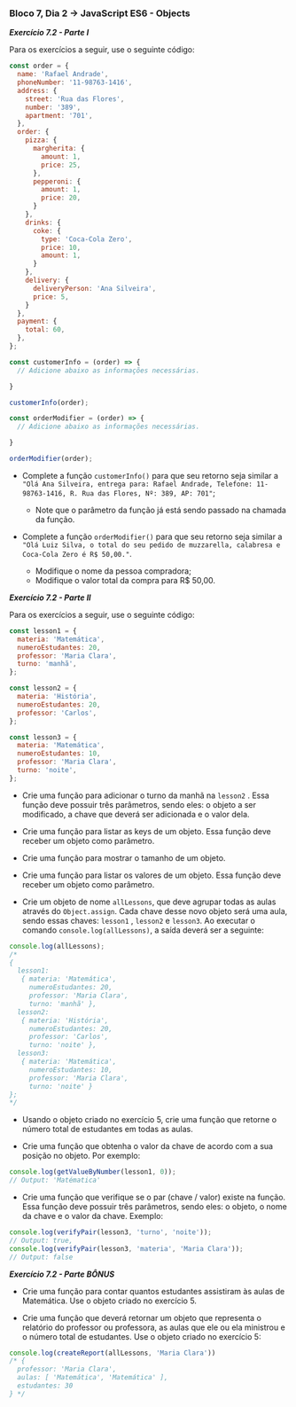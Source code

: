 ### Bloco 7, Dia 2 -> JavaScript ES6 - Objects

_**Exercício 7.2 - Parte I**_

Para os exercícios a seguir, use o seguinte código:

```javascript
const order = {
  name: 'Rafael Andrade',
  phoneNumber: '11-98763-1416',
  address: {
    street: 'Rua das Flores',
    number: '389',
    apartment: '701',
  },
  order: {
    pizza: {
      margherita: {
        amount: 1,
        price: 25,
      },
      pepperoni: {
        amount: 1,
        price: 20,
      }
    },
    drinks: {
      coke: {
        type: 'Coca-Cola Zero',
        price: 10,
        amount: 1,
      }
    },
    delivery: {
      deliveryPerson: 'Ana Silveira',
      price: 5,
    }
  },
  payment: {
    total: 60,
  },
};

const customerInfo = (order) => {
  // Adicione abaixo as informações necessárias.

}

customerInfo(order);

const orderModifier = (order) => {
  // Adicione abaixo as informações necessárias.

}

orderModifier(order);
```

 - Complete a função `customerInfo()` para que seu retorno seja similar a `"Olá Ana Silveira, entrega para: Rafael Andrade, Telefone: 11-98763-1416, R. Rua das Flores, Nº: 389, AP: 701"`;
     - Note que o parâmetro da função já está sendo passado na chamada da função.

 - Complete a função `orderModifier()` para que seu retorno seja similar a `"Olá Luiz Silva, o total do seu pedido de muzzarella, calabresa e Coca-Cola Zero é R$ 50,00."`.
     - Modifique o nome da pessoa compradora;
     - Modifique o valor total da compra para R$ 50,00.


_**Exercício 7.2 - Parte II**_

Para os exercícios a seguir, use o seguinte código:

```javascript
const lesson1 = {
  materia: 'Matemática',
  numeroEstudantes: 20,
  professor: 'Maria Clara',
  turno: 'manhã',
};

const lesson2 = {
  materia: 'História',
  numeroEstudantes: 20,
  professor: 'Carlos',
};

const lesson3 = {
  materia: 'Matemática',
  numeroEstudantes: 10,
  professor: 'Maria Clara',
  turno: 'noite',
};
```

 - Crie uma função para adicionar o turno da manhã na `lesson2` . Essa função deve possuir três parâmetros, sendo eles: o objeto a ser modificado, a chave que deverá ser adicionada e o valor dela.

 - Crie uma função para listar as keys de um objeto. Essa função deve receber um objeto como parâmetro.

 - Crie uma função para mostrar o tamanho de um objeto.

 - Crie uma função para listar os valores de um objeto. Essa função deve receber um objeto como parâmetro.

 - Crie um objeto de nome `allLessons`, que deve agrupar todas as aulas através do `Object.assign`. Cada chave desse novo objeto será uma aula, sendo essas chaves: `lesson1` , `lesson2` e `lesson3`. Ao executar o comando `console.log(allLessons)`, a saída deverá ser a seguinte:
```javascript
console.log(allLessons);
/*
{
  lesson1:
   { materia: 'Matemática',
     numeroEstudantes: 20,
     professor: 'Maria Clara',
     turno: 'manhã' },
  lesson2:
   { materia: 'História',
     numeroEstudantes: 20,
     professor: 'Carlos',
     turno: 'noite' },
  lesson3:
   { materia: 'Matemática',
     numeroEstudantes: 10,
     professor: 'Maria Clara',
     turno: 'noite' }
};
*/
```

 - Usando o objeto criado no exercício 5, crie uma função que retorne o número total de estudantes em todas as aulas.

 - Crie uma função que obtenha o valor da chave de acordo com a sua posição no objeto. Por exemplo:
```javascript
console.log(getValueByNumber(lesson1, 0));
// Output: 'Matématica'
```

 - Crie uma função que verifique se o par (chave / valor) existe na função. Essa função deve possuir três parâmetros, sendo eles: o objeto, o nome da chave e o valor da chave. Exemplo:
```javascript
console.log(verifyPair(lesson3, 'turno', 'noite'));
// Output: true,
console.log(verifyPair(lesson3, 'materia', 'Maria Clara'));
// Output: false
```


_**Exercício 7.2 - Parte BÔNUS**_

 - Crie uma função para contar quantos estudantes assistiram às aulas de Matemática. Use o objeto criado no exercício 5.

 - Crie uma função que deverá retornar um objeto que representa o relatório do professor ou professora, as aulas que ele ou ela ministrou e o número total de estudantes. Use o objeto criado no exercício 5:
```javascript
console.log(createReport(allLessons, 'Maria Clara'))
/* {
  professor: 'Maria Clara',
  aulas: [ 'Matemática', 'Matemática' ],
  estudantes: 30
} */
```